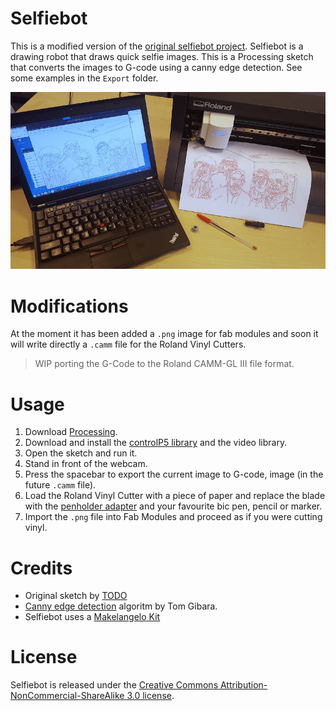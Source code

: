 Selfiebot
=========
This is a modified version of the [original selfiebot project](https://github.com/nodebox/selfiebot). Selfiebot is a drawing robot that draws quick selfie images. This is a Processing sketch that converts the images to G-code using a canny edge detection. See some examples in the `Export` folder.

![Demo selfiebot output](./g/selfie.jpg)

Modifications
=============
At the moment it has been added a `.png` image for fab modules and soon it will write directly a `.camm` file for the Roland Vinyl Cutters.

> WIP porting the G-Code to the Roland CAMM-GL III file format.

Usage
=====
1. Download [Processing](http://processing.org/download/).
2. Download and install the [controlP5 library](http://www.sojamo.de/libraries/controlP5/) and the video library.
3. Open the sketch and run it.
4. Stand in front of the webcam.
5. Press the spacebar to export the current image to G-code, image (in the future `.camm` file).
6. Load the Roland Vinyl Cutter with a piece of paper and replace the blade with the [penholder adapter](https://github.com/TheBeachLab/Roland_VinylDraw) and your favourite bic pen, pencil or marker.
7. Import the `.png` file into Fab Modules and proceed as if you were cutting vinyl.

Credits
=======
* Original sketch by [TODO](http://www.todo.to.it/)
* [Canny edge detection](http://www.tomgibara.com/computer-vision/canny-edge-detector) algoritm by Tom Gibara.
* Selfiebot uses a [Makelangelo Kit](https://github.com/MarginallyClever/Makelangelo)

License
=======
Selfiebot is released under the [Creative Commons Attribution-NonCommercial-ShareAlike 3.0 license](http://creativecommons.org/licenses/by-nc-sa/3.0/).
